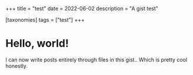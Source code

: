 +++
title = "test"
date = 2022-06-02
description = "A gist test"

[taxonomies]
tags = ["test"]
+++

# Hello, world!
I can now write posts entirely through files in this gist.. Which is pretty cool honestly.
